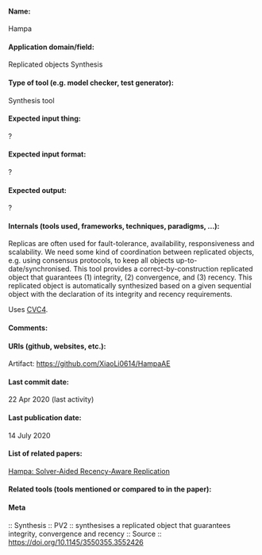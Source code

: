#### Name:
Hampa

#### Application domain/field:
Replicated objects
Synthesis

#### Type of tool (e.g. model checker, test generator):
Synthesis tool

#### Expected input thing:
?

#### Expected input format:
?

#### Expected output:
?

#### Internals (tools used, frameworks, techniques, paradigms, ...):
Replicas are often used for fault-tolerance, availability, responsiveness and scalability. We need some kind of coordination between replicated objects, e.g. using consensus protocols, to keep all objects up-to-date/synchronised. This tool provides a correct-by-construction replicated object that guarantees (1) integrity, (2) convergence, and (3) recency. This replicated object is automatically synthesized based on a given sequential object with the declaration of its integrity and recency requirements.

Uses [CVC4](../Solvers/SMT/CVC4.md).

#### Comments:

#### URIs (github, websites, etc.):
Artifact: https://github.com/XiaoLi0614/HampaAE

#### Last commit date:
22 Apr 2020 (last activity)

#### Last publication date:
14 July 2020

#### List of related papers:
[Hampa: Solver-Aided Recency-Aware Replication](https://doi.org/10.1007/978-3-030-53288-8_16)

#### Related tools (tools mentioned or compared to in the paper):

#### Meta
:: Synthesis
:: PV2 :: synthesises a replicated object that guarantees integrity, convergence and recency
:: Source :: https://doi.org/10.1145/3550355.3552426
